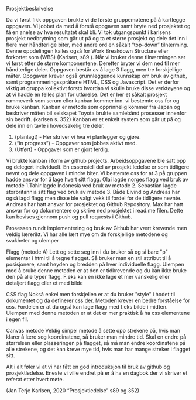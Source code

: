 Prosjektbeskrivelse 

Da vi først fikk oppgaven brukte vi de første gruppemøtene på å kartlegge oppgaven. Vi jobbet da med å forstå oppgaven samt bryte ned prosjektet og få en anelse av hva resultatet skal bli. Vi tok utgangspunkt i karlsens prosjekt nedbrytning som går ut på og ta et større prosjekt og dele det inn i flere mer håndterlige biter, med andre ord en såkalt “top-down” tilnærming. Denne oppdelingen kalles også for Work Breakdown Structure eller forkortet som (WBS) (Karlsen, s89 ). Når vi bruker denne tilnærmingen ser vi først etter de større komponentene. Deretter bryter vi dem ned til mer håndterlige deler. Oppgaven består av å lage 3 flagg, men tre forskjellige måter. Oppgaven krever også grunnleggende kunnskap om bruk av github, samt programmeringsspråkene HTML, CSS og Javascript. Det er derfor viktig at gruppa kollektivt forsto hvordan vi skulle bruke disse verktøyene og at vi hadde en felles plan for utførelse. Det er her et såkalt prosjekt rammeverk som scrum eller kanban kommer inn. vi bestemte oss for og bruke kanban. Kanban er metode som opprinnelig kommer fra Japan og beskriver måten bil selskapet Toyota brukte samlebånd prosesser innenfor sin bedrift. (karlsen s. 352) Kanban er et enkelt system som går ut på og dele inn en tavle i hovedsakelig tre deler. 

1. (planlagt) - Her skriver vi hva vi planlegger og gjøre.
2. (“in progress”) - Oppgaver som jobbes aktivt med.
3. (Utført) - Oppgaver som er gjort ferdig.

Vi brukte kanban i form av github projects. Arbeidsoppgavene ble satt opp og delegert individuelt. En essensiell del av prosjekt ledelse er som tidligere nevnt og dele oppgaven i mindre biter. Vi bestemte oss for at 3 på gruppen hadde ansvar for å lage hvert sitt flagg. Olai lagde norges flagg ved bruk av metode 1.Tahir lagde Indonesia ved bruk av metode 2. Sebastian lagde storbritannia sitt flag ved bruk av metode 3. Både Eivind og Andreas har også lagd flagg men disse ble valgt vekk til fordel for de tidligere nevnte. Andreas har hatt ansvar for prosjektet og Github Repository. Max har hatt ansvar for og dokumentere og skrive ned prosjektet i read.me filen. Dette kan bevises gjennom push og pull requests i Github.

Prosessen rundt implementering og bruk av Github har vært krevende men veldig lærerikt. Vi har alle lært mye om de forskjellige metodene og svakheter og ulemper

<P> Flagg (metode A)
Lett og sette seg inn i du bruker så og si bare "p" elementer i html til å tegne flagget. Så bruker man en stil attribut til å posisjonere, samt høyden og bredden på hver individuelle flagg. Ulempen med å bruke denne metoden er at den er tidkrevende og du kan ikke bruke den på alle typer flagg. F.eks kan en ikke lage et mer vanskelig eller detaljert flagg eller et med bilde

CSS flag 
Nokså enkel men forskjellen er at du bruker "style" i hodet til dokumentet og da definerer css der. Metoden krever en bedre forståelse for css. Fordelen er at du også kan lage flagg med f.eks bilde i midten. Ulempen med denne metoden er at det er mer praktisk å ha css elementene i egen fil. 

Canvas metode 
Veldig simpel metode å sette opp strekene på, hvis man klarer å lære seg koordinatene, så bruker man mindre tid. Skal en endre på størrelsen eller plasseringen på flagget, så må man endre koordinatene på alle strekene, og det kan kreve mye tid, hvis man har mange streker i flagget sitt.

Alt i alt føler vi at vi har fått en god introduksjon til bruk av github og prosjektledelse. Eneste vi ville endret på er å ha en dagbok der vi skriver et referat etter hvert møte.


(Jan Terje Karlsen, 2020 “Prosjektledelse” s89 og 352)

